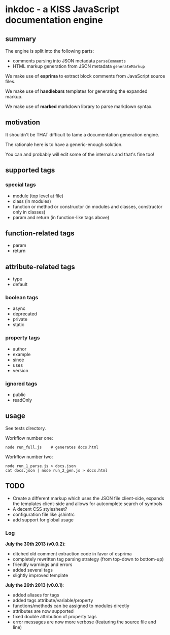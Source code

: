# inkdoc - a KISS JavaScript documentation engine



## summary

The engine is split into the following parts:

* comments parsing into JSON metadata `parseComments`
* HTML markup generation from JSON metadata `generateMarkup`

We make use of **esprima** to extract block comments from JavaScript source files.

We make use of **handlebars** templates for generating the expanded markup.

We make use of **marked** markdown library to parse markdown syntax.



## motivation

It shouldn't be THAT difficult to tame a documentation generation engine.

The rationale here is to have a generic-enough solution.

You can and probably will edit some of the internals and that's fine too!



## supported tags

### special tags

* module (top level at file)
* class (in modules)
* function or method or constructor (in modules and classes, constructor only in classes)
* param and return (in function-like tags above)


## function-related tags

* param
* return


## attribute-related tags

* type
* default


### boolean tags

* async
* deprecated
* private
* static


### property tags

* author
* example
* since
* uses
* version


### ignored tags

* public
* readOnly


## usage

See tests directory.

Workflow number one:

    node run_full.js    # generates docs.html


Workflow number two:

    node run_1_parse.js > docs.json
    cat docs.json | node run_2_gen.js > docs.html



## TODO

* Create a different markup which uses the JSON file client-side, expands the templates client-side and allows for autcomplete search of symbols
* A decent CSS stylesheet?
* configuration file like .jshintrc
* add support for global usage


### Log

**July the 30th 2013 (v0.0.2)**:

* ditched old comment extraction code in favor of esprima
* completely rewritten tag parsing strategy (from top-down to bottom-up)
* friendly warnings and errors
* added several tags
* slightly improved template


**July the 26th 2013 (v0.0.1)**:

* added aliases for tags
* added tags attribute/variable/property
* functions/methods can be assigned to modules directly
* attributes are now supported
* fixed double attribution of property tags
* error messages are now more verbose (featuring the source file and line)
